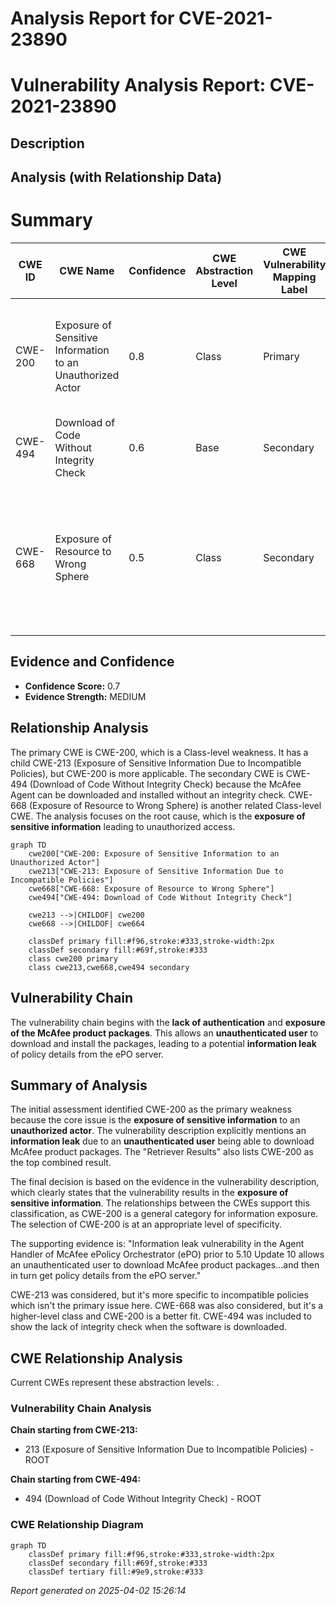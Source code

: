 # Analysis Report for CVE-2021-23890

# Vulnerability Analysis Report: CVE-2021-23890

## Description



## Analysis (with Relationship Data)

# Summary
| CWE ID | CWE Name | Confidence | CWE Abstraction Level | CWE Vulnerability Mapping Label | CWE-Vulnerability Mapping Notes |
|---|---|---|---|---|---|
| CWE-200 | Exposure of Sensitive Information to an Unauthorized Actor | 0.8 | Class | Primary | Allowed. The Agent Handler **exposes sensitive information** (McAfee product packages) to an **unauthenticated user**. |
| CWE-494 | Download of Code Without Integrity Check | 0.6 | Base | Secondary | Allowed. The software downloads code without verifying its integrity. |
| CWE-668 | Exposure of Resource to Wrong Sphere | 0.5 | Class | Secondary | Discouraged. The product **exposes a resource to the wrong control sphere**, providing unintended actors with inappropriate access to the resource. |

## Evidence and Confidence

*   **Confidence Score:** 0.7
*   **Evidence Strength:** MEDIUM

## Relationship Analysis
The primary CWE is CWE-200, which is a Class-level weakness. It has a child CWE-213 (Exposure of Sensitive Information Due to Incompatible Policies), but CWE-200 is more applicable. The secondary CWE is CWE-494 (Download of Code Without Integrity Check) because the McAfee Agent can be downloaded and installed without an integrity check. CWE-668 (Exposure of Resource to Wrong Sphere) is another related Class-level CWE. The analysis focuses on the root cause, which is the **exposure of sensitive information** leading to unauthorized access.

```mermaid
graph TD
    cwe200["CWE-200: Exposure of Sensitive Information to an Unauthorized Actor"]
    cwe213["CWE-213: Exposure of Sensitive Information Due to Incompatible Policies"]
    cwe668["CWE-668: Exposure of Resource to Wrong Sphere"]
    cwe494["CWE-494: Download of Code Without Integrity Check"]

    cwe213 -->|CHILDOF| cwe200
    cwe668 -->|CHILDOF| cwe664

    classDef primary fill:#f96,stroke:#333,stroke-width:2px
    classDef secondary fill:#69f,stroke:#333
    class cwe200 primary
    class cwe213,cwe668,cwe494 secondary
```

## Vulnerability Chain
The vulnerability chain begins with the **lack of authentication** and **exposure of the McAfee product packages**. This allows an **unauthenticated user** to download and install the packages, leading to a potential **information leak** of policy details from the ePO server.

## Summary of Analysis
The initial assessment identified CWE-200 as the primary weakness because the core issue is the **exposure of sensitive information** to an **unauthorized actor**. The vulnerability description explicitly mentions an **information leak** due to an **unauthenticated user** being able to download McAfee product packages. The "Retriever Results" also lists CWE-200 as the top combined result.

The final decision is based on the evidence in the vulnerability description, which clearly states that the vulnerability results in the **exposure of sensitive information**. The relationships between the CWEs support this classification, as CWE-200 is a general category for information exposure. The selection of CWE-200 is at an appropriate level of specificity.

The supporting evidence is: "Information leak vulnerability in the Agent Handler of McAfee ePolicy Orchestrator (ePO) prior to 5.10 Update 10 allows an unauthenticated user to download McAfee product packages...and then in turn get policy details from the ePO server."

CWE-213 was considered, but it's more specific to incompatible policies which isn't the primary issue here. CWE-668 was also considered, but it's a higher-level class and CWE-200 is a better fit. CWE-494 was included to show the lack of integrity check when the software is downloaded.


## CWE Relationship Analysis

Current CWEs represent these abstraction levels: .


### Vulnerability Chain Analysis

**Chain starting from CWE-213:**
- 213 (Exposure of Sensitive Information Due to Incompatible Policies) - ROOT


**Chain starting from CWE-494:**
- 494 (Download of Code Without Integrity Check) - ROOT



### CWE Relationship Diagram

```mermaid
graph TD
    classDef primary fill:#f96,stroke:#333,stroke-width:2px
    classDef secondary fill:#69f,stroke:#333
    classDef tertiary fill:#9e9,stroke:#333
```



*Report generated on 2025-04-02 15:26:14*
